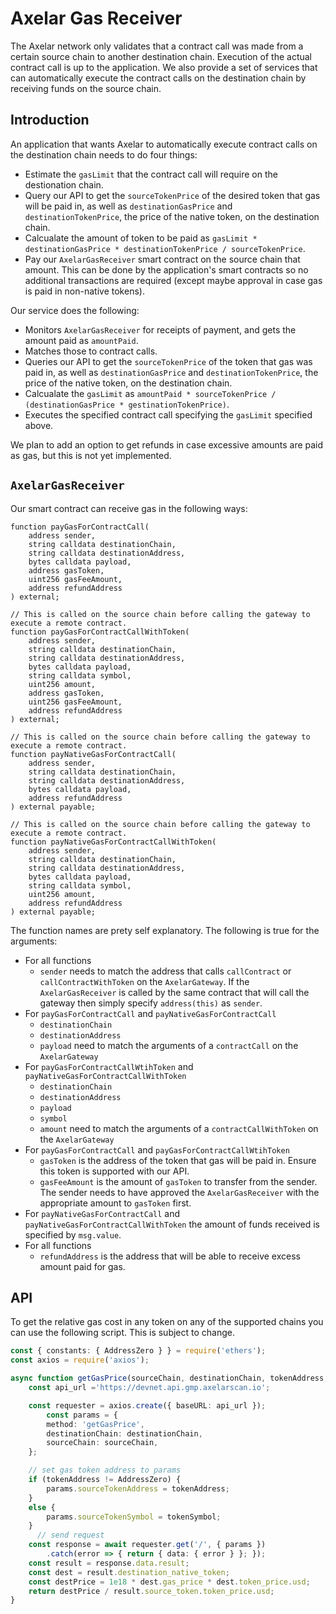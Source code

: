 # Axelar Gas Receiver

The Axelar network only validates that a contract call was made from a certain source chain to another destination chain. Execution of the actual contract call is up to the application. We also provide a set of services that can automatically execute the contract calls on the destination chain by receiving funds on the source chain.

## Introduction

An application that wants Axelar to automatically execute contract calls on the destination chain needs to do four things:

- Estimate the `gasLimit` that the contract call will require on the destionation chain.
- Query our API to get the `sourceTokenPrice` of the desired token that gas will be paid in, as well as `destinationGasPrice` and `destinationTokenPrice`, the price of the native token, on the destination chain.
- Calcualate the amount of token to be paid as `gasLimit * destinationGasPrice * destinationTokenPrice / sourceTokenPrice`.
- Pay our `AxelarGasReceiver` smart contract on the source chain that amount. This can be done by the application's smart contracts so no additional transactions are required (except maybe approval in case gas is paid in non-native tokens).

Our service does the following:

- Monitors `AxelarGasReceiver` for receipts of payment, and gets the amount paid as `amountPaid`.
- Matches those to contract calls.
- Queries our API to get the `sourceTokenPrice` of the token that gas was paid in, as well as `destinationGasPrice` and `destinationTokenPrice`, the price of the native token, on the destination chain.
- Calcualate the `gasLimit` as `amountPaid * sourceTokenPrice / (destinationGasPrice * gestinationTokenPrice)`.
- Executes the specified contract call specifying the `gasLimit` specified above.

We plan to add an option to get refunds in case excessive amounts are paid as gas, but this is not yet implemented.

## `AxelarGasReceiver`

Our smart contract can receive gas in the following ways:

```solidity
function payGasForContractCall(
    address sender,
    string calldata destinationChain,
    string calldata destinationAddress,
    bytes calldata payload,
    address gasToken,
    uint256 gasFeeAmount,
    address refundAddress
) external;
```
```solidity
// This is called on the source chain before calling the gateway to execute a remote contract.
function payGasForContractCallWithToken(
    address sender,
    string calldata destinationChain,
    string calldata destinationAddress,
    bytes calldata payload,
    string calldata symbol,
    uint256 amount,
    address gasToken,
    uint256 gasFeeAmount,
    address refundAddress
) external;
```
```solidity
// This is called on the source chain before calling the gateway to execute a remote contract.
function payNativeGasForContractCall(
    address sender,
    string calldata destinationChain,
    string calldata destinationAddress,
    bytes calldata payload,
    address refundAddress
) external payable;
```
```solidity
// This is called on the source chain before calling the gateway to execute a remote contract.
function payNativeGasForContractCallWithToken(
    address sender,
    string calldata destinationChain,
    string calldata destinationAddress,
    bytes calldata payload,
    string calldata symbol,
    uint256 amount,
    address refundAddress
) external payable;
```

The function names are prety self explanatory. The following is true for the arguments:

- For all functions
  - `sender` needs to match the address that calls `callContract` or `callContractWithToken` on the `AxelarGateway`. If the `AxelarGasReceiver` is called by the same contract that will call the gateway then simply specify `address(this)` as `sender`.
- For `payGasForContractCall` and `payNativeGasForContractCall`
  - `destinationChain`
  - `destinationAddress`
  - `payload`
need to match the arguments of a `contractCall` on the `AxelarGateway`
- For `payGasForContractCallWtihToken` and `payNativeGasForContractCallWithToken`
  - `destinationChain`
  - `destinationAddress`
  - `payload`
  - `symbol`
  - `amount`
need to match the arguments of a `contractCallWithToken` on the `AxelarGateway`
- For `payGasForContractCall` and `payGasForContractCallWtihToken`
  - `gasToken` is the address of the token that gas will be paid in. Ensure this token is supported with our API.
  - `gasFeeAmount` is the amount of `gasToken` to transfer from the sender. The sender needs to have approved the `AxelarGasReceiver` with the appropriate amount to `gasToken` first.
- For `payNativeGasForContractCall` and `payNativeGasForContractCallWithToken` the amount of funds received is specified by `msg.value`.
- For all functions
  - `refundAddress` is the address that will be able to receive excess amount paid for gas.


## API

To get the relative gas cost in any token on any of the supported chains you can use the following script. This is subject to change.

```ts
const { constants: { AddressZero } } = require('ethers');
const axios = require('axios');

async function getGasPrice(sourceChain, destinationChain, tokenAddress, tokenSymbol) {
    const api_url ='https://devnet.api.gmp.axelarscan.io';

    const requester = axios.create({ baseURL: api_url });
        const params = {
        method: 'getGasPrice',
        destinationChain: destinationChain,
        sourceChain: sourceChain,
    };

    // set gas token address to params
    if (tokenAddress != AddressZero) {
        params.sourceTokenAddress = tokenAddress;
    }
    else {
        params.sourceTokenSymbol = tokenSymbol;
    }
      // send request
    const response = await requester.get('/', { params })
        .catch(error => { return { data: { error } }; });
    const result = response.data.result;
    const dest = result.destination_native_token;
    const destPrice = 1e18 * dest.gas_price * dest.token_price.usd;
    return destPrice / result.source_token.token_price.usd;
}
```

